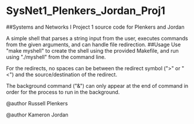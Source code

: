 # SysNet1_Plenkers_Jordan_Proj1
##Systems and Networks I Project 1 source code for Plenkers and Jordan

A simple shell that parses a string input from the user, executes commands from the given arguments, and can handle file redirection.
##Usage
Use "make myshell" to create the shell using the provided Makefile, and run using "./myshell" from the command line.

For the redirects, no spaces can be between the redirect symbol (">" or "<") and the source/destination of the redirect.

The background command ("&") can only appear at the end of command in order for the process to run in the background.

@author Russell Plenkers

@author Kameron Jordan
